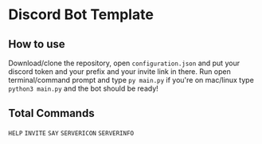 # Discord Bot Template

## How to use
Download/clone the repository, open `configuration.json` and put your discord token and your prefix and your invite link in there. Run open terminal/command prompt and type `py main.py` if you're on mac/linux type `python3 main.py` and the bot should be ready!

## Total Commands
`HELP`
`INVITE`
`SAY`
`SERVERICON`
`SERVERINFO`
